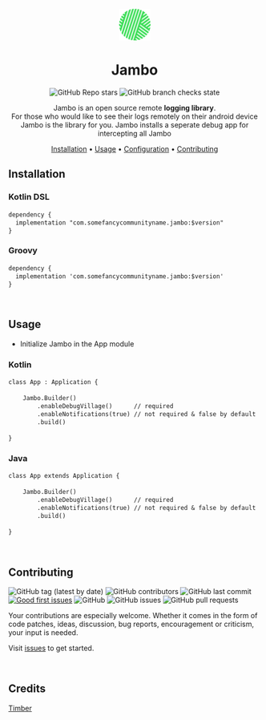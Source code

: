 <!-- markdownlint-configure-file {
  "MD013": {
    "code_blocks": false,
    "tables": false
  },
  "MD033": false,
  "MD041": false
} -->

<div align="center">

<p align="center"><img width=12.5% src="/images/logo.svg"></p>

# Jambo

![GitHub Repo stars](https://img.shields.io:/github/stars/MamboBryan/poetree?style=for-the-badge) ![GitHub branch checks state](https://img.shields.io:/github/checks-status/MamboBryan/poetree/develop?style=for-the-badge)


Jambo is an open source remote **logging library**. <br/>
For those who would like to see their logs remotely on their android device Jambo is the library for you. Jambo installs a seperate debug app for intercepting all Jambo 

[Installation](#installation) •
[Usage](#usage) •
[Configuration](#configuration) •
[Contributing](#contributing)

</div>

## Installation

### Kotlin DSL

``` 
dependency {
  implementation "com.somefancycommunityname.jambo:$version"
} 
```

### Groovy
``` 
dependency {
  implementation 'com.somefancycommunityname.jambo:$version'
} 
```

<br/>

## Usage

- Initialize Jambo in the App module

### Kotlin
```
class App : Application {

    Jambo.Builder()
        .enableDebugVillage()      // required
        .enableNotifications(true) // not required & false by default 
        .build()

}
```

### Java
```
class App extends Application {

    Jambo.Builder()
        .enableDebugVillage()      // required
        .enableNotifications(true) // not required & false by default 
        .build()

}
```
<br/>

## Contributing

![GitHub tag (latest by date)](https://img.shields.io:/github/v/tag/MamboBryan/jambo?style=for-the-badge)
![GitHub contributors](https://img.shields.io:/github/contributors/MamboBryan/jambo?style=for-the-badge) ![GitHub last commit](https://img.shields.io:/github/last-commit/MamboBryan/jambo?style=for-the-badge) [![Good first issues](https://img.shields.io/github/issues/MamboBryan/jambo/good%20first%20issue?style=for-the-badge)](https://github.com/MamboBryan/jambo/issues?q=is%3Aissue+is%3Aopen+label%3A%22good+first+issue%22) ![GitHub](https://img.shields.io:/github/license/MamboBryan/jambo?style=for-the-badge) ![GitHub issues](https://img.shields.io:/github/issues-raw/MamboBryan/jambo?style=for-the-badge) ![GitHub pull requests](https://img.shields.io:/github/issues-pr/MamboBryan/jambo?style=for-the-badge) 

Your contributions are especially welcome.
Whether it comes in the form of code patches, ideas, discussion, bug reports, encouragement or criticism, your input is needed.

Visit [issues](https://github.com/MamboBryan/jambo/issues) to get started.

<br/>

## Credits
[Timber](https://github.com/JakeWharton/timber)